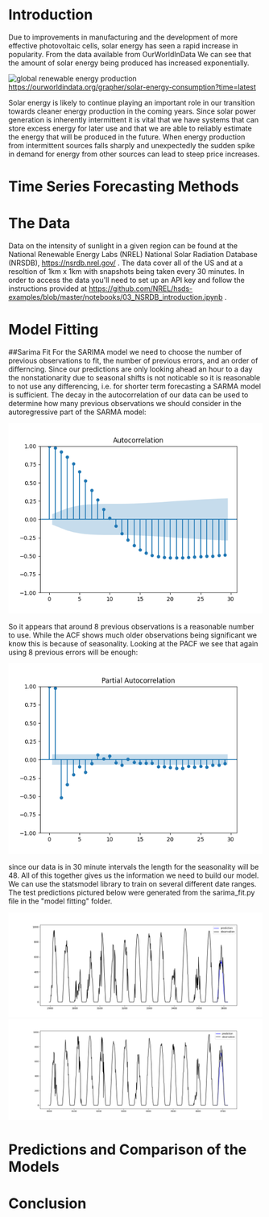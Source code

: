 # Introduction
Due to improvements in manufacturing and the development of more effective photovoltaic cells, solar energy has seen a rapid increase in popularity. From the data available from OurWorldInData
We can see that the amount of solar energy being produced has increased exponentially.

![global renewable energy production]()
https://ourworldindata.org/grapher/solar-energy-consumption?time=latest

Solar energy is likely to continue playing an important role in our transition towards cleaner energy production in the coming years. Since solar power generation is inherently intermittent
it is vital that we have systems that can store excess energy for later use and that we are able to reliably estimate the energy that will be produced in the future. When energy production
from intermittent sources falls sharply and unexpectedly the sudden spike in demand for energy from other sources can lead to steep price increases. 

# Time Series Forecasting Methods


# The Data
Data on the intensity of sunlight in a given region can be found at the National Renewable Energy Labs (NREL) National Solar Radiation Database (NRSDB), https://nsrdb.nrel.gov/ . The 
data cover all of the US and at a resoltion of 1km x 1km with snapshots being taken every 30 minutes. In order to access the data you'll need to set up an API key and follow the instructions
provided at https://github.com/NREL/hsds-examples/blob/master/notebooks/03_NSRDB_introduction.ipynb .

# Model Fitting
##Sarima Fit
For the SARIMA model we need to choose the number of previous observations to fit, the number of previous errors, and an order of differncing. Since our predictions are only looking ahead an hour to a day the nonstationarity due to seasonal shifts is not noticable so it is reasonable to not use any differencing, i.e. for shorter term forecasting a SARMA model is sufficient. The decay in the autocorrelation of our data can be used to determine how many previous observations we should consider in the autoregressive part of the SARMA model:

![ACF plot](https://github.com/danielennis521/Solar-Radiance-Forecasting/blob/main/model%20fitting/sarima_autocorrelation.png)

So it appears that around 8 previous observations is a reasonable number to use. While the ACF shows much older observations being significant we know this is because of seasonality. Looking at the PACF we see that again using 8 previous errors will be enough:

![PACF plot](https://github.com/danielennis521/Solar-Radiance-Forecasting/blob/main/model%20fitting/sarima_pacf.png)

since our data is in 30 minute intervals the length for the seasonality will be 48. All of this together gives us the information we need to build our model. We can use the statsmodel library to train on several different date ranges. The test predictions pictured below were generated from the sarima_fit.py file in the "model fitting" folder.

![SARIMA fit 1](https://github.com/danielennis521/Solar-Radiance-Forecasting/blob/main/model%20fitting/sarima_single_bin_1.png) ![SARIMA fit 2](https://github.com/danielennis521/Solar-Radiance-Forecasting/blob/main/model%20fitting/sarima_single_bin_2.png) 

# Predictions and Comparison of the Models


# Conclusion
